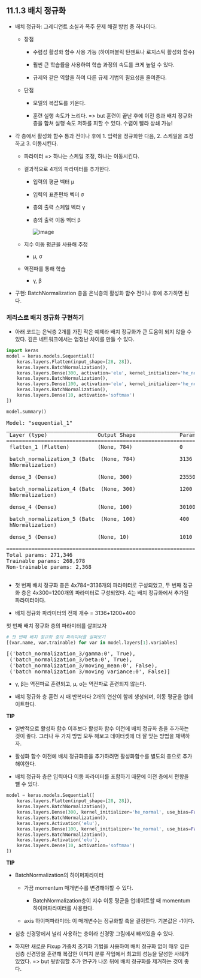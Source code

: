 ## 11.1.3 배치 정규화

- 배치 정규화: 그레디언트 소실과 폭주 문제 해결 방법 중 하나이다.

  - 장점

    - 수렴성 활성화 함수 사용 가능 (하이퍼볼릭 탄젠트나 로지스틱 활성화 함수)

    - 훨씬 큰 학습률을 사용하여 학습 과정의 속도를 크게 높일 수 있다.

    - 규제와 같은 역할을 하여 다른 규제 기법의 필요성을 줄여준다.

  - 단점

    - 모델의 복잡도를 키운다.

    - 훈련 실행 속도가 느리다. => but 훈련이 끝난 후에 이전 층과 배치 정규화 층을 합쳐 실행 속도 저하를 피할 수 있다. 수렴이 빨라 상쇄 가능!

- 각 층에서 활성화 함수 통과 전이나 후에 1. 입력을 정규화한 다음, 2. 스케일을 조정하고 3. 이동시킨다.

  - 파라미터 => 하나는 스케일 조정, 하나는 이동시킨다.

  - 결과적으로 4개의 파라미터를 추가한다.

    - 입력의 평균 벡터 μ

    - 입력의 표준편차 벡터 σ

    - 층의 출력 스케일 벡터 γ

    - 층의 출력 이동 벡터 β  

      ![image](https://user-images.githubusercontent.com/89712324/218304785-7d8f490a-118f-40c4-b7dd-ff788a8a8bba.png)

  - 지수 이동 평균을 사용해 추정

    - μ, σ

  - 역전파를 통해 학습

    - γ, β

- 구현: BatchNormalization 층을 은닉층의 활성화 함수 전이나 후에 추가하면 된다.


### 케라스로 배치 정규화 구현하기

- 아래 코드는 은닉층 2개를 가진 작은 예제라 배치 정규화가 큰 도움이 되지 않을 수 있다. 깊은 네트워크에서는 엄청난 차이를 만들 수 있다.



```python
import keras
model = keras.models.Sequential([
    keras.layers.Flatten(input_shape=[28, 28]),
    keras.layers.BatchNormalization(),
    keras.layers.Dense(300, activation='elu', kernel_initializer='he_normal'),
    keras.layers.BatchNormalization(),
    keras.layers.Dense(100, activation='elu', kernel_initializer='he_normal'),
    keras.layers.BatchNormalization(),
    keras.layers.Dense(10, activation='softmax')
])
```


```python
model.summary()
```

<pre>
Model: "sequential_1"
_________________________________________________________________
 Layer (type)                Output Shape              Param #   
=================================================================
 flatten_1 (Flatten)         (None, 784)               0         
                                                                 
 batch_normalization_3 (Batc  (None, 784)              3136      
 hNormalization)                                                 
                                                                 
 dense_3 (Dense)             (None, 300)               235500    
                                                                 
 batch_normalization_4 (Batc  (None, 300)              1200      
 hNormalization)                                                 
                                                                 
 dense_4 (Dense)             (None, 100)               30100     
                                                                 
 batch_normalization_5 (Batc  (None, 100)              400       
 hNormalization)                                                 
                                                                 
 dense_5 (Dense)             (None, 10)                1010      
                                                                 
=================================================================
Total params: 271,346
Trainable params: 268,978
Non-trainable params: 2,368
_________________________________________________________________
</pre>
- 첫 번째 배치 정규화 층은 4x784=3136개의 파라미터로 구성되었고, 두 번째 정규화 층은 4x300=1200개의 파라미터로 구성되었다. 4는 배치 정규화에서 추가된 파라미터이다.

- 배치 정규화 파라미터의 전체 개수 = 3136+1200+400


첫 번째 배치 정규화 층의 파라미터를 살펴보자



```python
# 첫 번째 배치 정규화 층의 파라미터를 살펴보기
[(var.name, var.trainable) for var in model.layers[1].variables]
```

<pre>
[('batch_normalization_3/gamma:0', True),
 ('batch_normalization_3/beta:0', True),
 ('batch_normalization_3/moving_mean:0', False),
 ('batch_normalization_3/moving_variance:0', False)]
</pre>
- γ, β는 역전파로 훈련되고, μ, σ는 역전파로 훈련되지 않는다.

- 배치 정규화 층 훈련 시 매 반복마다 2개의 연산이 함께 생성되며, 이동 평균을 업데이트한다.


**TIP**

- 일반적으로 활성화 함수 이후보다 활성화 함수 이전에 배치 정규화 층을 추가하는 것이 좋다. 그러나 두 가지 방법 모두 해보고 데이터셋에 더 잘 맞는 방법을 채택하자.

- 활성화 함수 이전에 배치 정규화층을 추가하려면 활성화함수를 별도의 층으로 추가해야한다.

- 배치 정규화 층은 입력마다 이동 파라미터를 포함하기 때문에 이전 층에서 편향을 뺼 수 있다.



```python
model = keras.models.Sequential([
    keras.layers.Flatten(input_shape=[28, 28]),
    keras.layers.BatchNormalization(),
    keras.layers.Dense(300, kernel_initializer='he_normal', use_bias=False),
    keras.layers.BatchNormalization(),
    keras.layers.Activation('elu'),
    keras.layers.Dense(100, kernel_initializer='he_normal', use_bias=False),
    keras.layers.BatchNormalization(),
    keras.layers.Activation('elu'),
    keras.layers.Dense(10, activation='softmax')
])
```

**TIP**

- BatchNormalization의 하이퍼파라미터 

  - 가끔 momentum 매개변수를 변경해야할 수 있다.

    - BatchNormalization층이 지수 이동 평균을 업데이트할 때 momentum 하이퍼파라미터를 사용한다.

  - axis 하이퍼파라미터: 이 매개변수는 정규화할 축을 결정한다. 기본값은 -1이다.

- 심층 신경망에서 널리 사용하는 층이라 신경망 그림에서 빠져있을 수 있다.

- 하지만 새로운 Fixup 가중치 초기화 기법을 사용하여 배치 정규화 없이 매우 깊은 심층 신경망을 훈련해 복잡한 이미지 분류 작업에서 최고의 성능을 달성한 사례가 있었다. => but 뒷받침할 추가 연구가 나온 뒤에 배치 정규화를 제거하는 것이 좋다.
